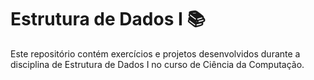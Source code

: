 # Estrutura de Dados I 📚
Este repositório contém exercícios e projetos desenvolvidos durante a disciplina de Estrutura de Dados I no curso de Ciência da Computação.
